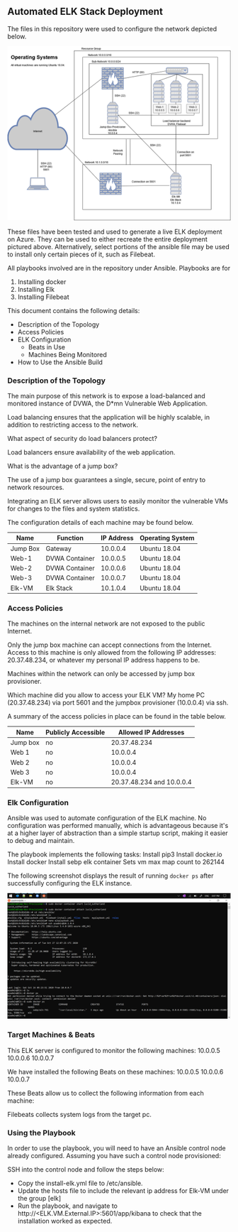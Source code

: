 ## Automated ELK Stack Deployment

The files in this repository were used to configure the network depicted below.

![Network Diagram](/Diagrams/CompletedNetworkDiagram.png)

These files have been tested and used to generate a live ELK deployment on Azure. They can be used to either recreate the entire deployment pictured above. Alternatively, select portions of the ansible file may be used to install only certain pieces of it, such as Filebeat.

All playbooks involved are in the repository under Ansible. Playbooks are for 
1. Installing docker
2. Installing Elk
4. Installing Filebeat

This document contains the following details:
- Description of the Topology
- Access Policies
- ELK Configuration
  - Beats in Use
  - Machines Being Monitored
- How to Use the Ansible Build


### Description of the Topology

The main purpose of this network is to expose a load-balanced and monitored instance of DVWA, the D*mn Vulnerable Web Application.

Load balancing ensures that the application will be highly scalable, in addition to restricting access to the network.

What aspect of security do load balancers protect? 

Load balancers ensure availability of the web application.

What is the advantage of a jump box?

The use of a jump box guarantees a single, secure, point of entry to network resources.

Integrating an ELK server allows users to easily monitor the vulnerable VMs for changes to the files and system statistics.

The configuration details of each machine may be found below.

| Name     | Function | IP Address | Operating System |
|----------|----------|------------|------------------|
| Jump Box | Gateway  | 10.0.0.4   | Ubuntu 18.04          |
| Web-1    |   DVWA Container       |    10.0.0.5        |          Ubuntu 18.04         |
| Web-2 |    DVWA Container       |     10.0.0.6        |           Ubuntu 18.04        |
| Web-3    |     DVWA Container      |     10.0.0.7        |           Ubuntu 18.04        |
| Elk-VM     |     Elk Stack     |     10.1.0.4        |         Ubuntu 18.04          |

### Access Policies

The machines on the internal network are not exposed to the public Internet.

Only the jump box machine can accept connections from the Internet. Access to this machine is only allowed from the following IP addresses:
20.37.48.234, or whatever my personal IP address happens to be.

Machines within the network can only be accessed by jump box provisioner.

Which machine did you allow to access your ELK VM? 
My home PC (20.37.48.234) via port 5601 and the jumpbox provisioner (10.0.0.4) via ssh.

A summary of the access policies in place can be found in the table below.

| Name     | Publicly Accessible | Allowed IP Addresses      |
|----------|---------------------|---------------------------|
| Jump box | no                  | 20.37.48.234              |
| Web 1    | no                  | 10.0.0.4                  |
| Web 2    | no                  | 10.0.0.4                  |
| Web 3    | no                  | 10.0.0.4                  |
| Elk-VM   | no                  | 20.37.48.234 and 10.0.0.4 |

### Elk Configuration

Ansible was used to automate configuration of the ELK machine. No configuration was performed manually, which is advantageous because it's at a higher layer of abstraction than a simple startup script, making it easier to debug and maintain.

The playbook implements the following tasks:
Install pip3
Install docker.io
Install docker
Install sebp elk container
Sets vm max map count to 262144

The following screenshot displays the result of running `docker ps` after successfully configuring the ELK instance.

![elkScreenshot](/Diagrams/elkScreenshot.png)

### Target Machines & Beats
This ELK server is configured to monitor the following machines:
10.0.0.5
10.0.0.6
10.0.0.7

We have installed the following Beats on these machines:
10.0.0.5
10.0.0.6
10.0.0.7

These Beats allow us to collect the following information from each machine:

Filebeats collects system logs from the target pc. 

### Using the Playbook
In order to use the playbook, you will need to have an Ansible control node already configured. Assuming you have such a control node provisioned:

SSH into the control node and follow the steps below:
- Copy the install-elk.yml file to /etc/ansible.
- Update the hosts file to include the relevant ip address for Elk-VM under the group [elk]
- Run the playbook, and navigate to http://<ELK.VM.External.IP>:5601/app/kibana to check that the installation worked as expected.


